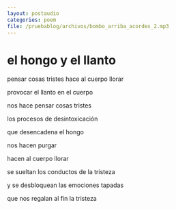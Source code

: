 ```yaml
---
layout: postaudio
categories: poem
file: /pruebablog/archivos/bombo_arriba_acordes_2.mp3
---
```


# el hongo y el llanto

pensar cosas tristes hace al cuerpo llorar

provocar el llanto en el cuerpo

nos hace pensar cosas tristes


los procesos de desintoxicación

que desencadena el hongo

nos hacen purgar

hacen al cuerpo llorar

se sueltan los conductos de la tristeza

y se desbloquean las emociones tapadas

que nos regalan al fin
la tristeza
